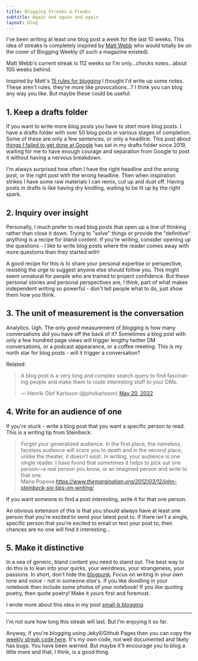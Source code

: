```yaml
---
title: Blogging Streaks & Freaks
subtitle: Again and again and again
layout: blog
---
```


I've been writing at least one blog post a week for the last 10 weeks. This idea of streaks is completely inspired by [Matt Webb](https://interconnected.org/home/) who would totally be on the cover of Blogging Weekly (if such a magazine existed).

Matt Webb's current streak is 112 weeks so I'm only...*checks notes*...about 100 weeks behind.

Inspired by Matt's [15 rules for blogging](https://interconnected.org/home/2020/09/10/streak) I thought I'd write up some notes. These aren't rules, they're more like provocations...? I think you can blog any way you like. But maybe these could be useful:

## 1. Keep a drafts folder

If you want to write more blog posts you have to *start* more blog posts. I have a drafts folder with over 50 blog posts in various stages of completion. Some of these are only a few sentences, or only a headline. This post about [things I failed to get done at Google](https://tomcritchlow.com/2022/05/12/google-ideas/) has sat in my drafts folder since 2019, waiting for me to have enough courage and separation from Google to post it without having a nervous breakdown.

I'm always surprised how often I have the right headline and the wrong post, or the right post with the wrong headline. Then when inspiration strikes I have some raw materials I can remix, cut up and dust off. Having posts in drafts is like having dry kindling, waiting to be lit up by the right spark.

## 2. Inquiry over insight

Personally, I much prefer to read blog posts that open up a line of thinking rather than close it down. Trying to "solve" things or provide the "definitive" anything is a recipe for bland content. If you're writing, consider opening up the questions - I like to write blog posts where the reader comes away with more questions than they started with!

A good recipe for this is to share your personal expertise or perspective, resisting the urge to suggest anyone else should follow you. This might seem unnatural for people who are trained to project confidence. But these personal stories and personal perspectives are, I think, part of what makes independent writing so powerful - don't tell people what to do, just show them how you think.

## 3. The unit of measurement is the conversation

Analytics. Ugh. The only *good* measurement of blogging is how many conversations did you have off the back of it? Sometimes a blog post with only a few hundred page views will trigger lengthy twitter DM conversations, or a podcast appearance, or a coffee meeting. This is my north star for blog posts - will it trigger a conversation?

Related:

<blockquote class="twitter-tweet"><p lang="en" dir="ltr">A blog post is a very long and complex search query to find fascinating people and make them to route interesting stuff to your DMs.</p>&mdash; Henrik Olof Karlsson (@phokarlsson) <a href="https://twitter.com/phokarlsson/status/1527531600698802177?ref_src=twsrc%5Etfw">May 20, 2022</a></blockquote> <script async src="https://platform.twitter.com/widgets.js" charset="utf-8"></script>

## 4. Write for an audience of one

If you're stuck - write a blog post that you want a specific person to read. This is a writing tip from Steinbeck:

<blockquote class="quoteback" darkmode="" data-title="Six%20Tips%20on%20Writing%20from%20John%20Steinbeck" data-author="Maria Popova" cite="https://www.themarginalian.org/2012/03/12/john-steinbeck-six-tips-on-writing/">
Forget your generalized audience. In the first place, the nameless, faceless audience will scare you to death and in the second place, unlike the theater, it doesn’t exist. In writing, your audience is one single reader. I have found that sometimes it helps to pick out one person—a real person you know, or an imagined person and write to that one.
<footer>Maria Popova <cite><a href="https://www.themarginalian.org/2012/03/12/john-steinbeck-six-tips-on-writing/">https://www.themarginalian.org/2012/03/12/john-steinbeck-six-tips-on-writing/</a></cite></footer>
</blockquote>
<script note="" src="https://cdn.jsdelivr.net/gh/Blogger-Peer-Review/quotebacks@1/quoteback.js"></script>

If you want someone to find a post interesting, write it for that one person.

An obvious extension of this is that you should always have at least one person that you're excited to send your latest post to. If there isn't a single, specific person that you're excited to email or text your post to, then chances are no one will find it interesting...

## 5. Make it distinctive

In a sea of generic, bland content you need to stand out. The best way to do this is to lean into your quirks, your weirdness, your strangeness, your passions. In short, don't hide the [blogpunk](https://tomcritchlow.com/2019/05/17/blogpunk/). Focus on writing in your own tone and voice - not in someone else's. If you like doodling in your notebook then include some photos of your notebook! If you like quoting poetry, then quote poetry! Make it *yours* first and foremost.

I wrote more about this idea in my post [small-b blogging](https://tomcritchlow.com/2018/02/23/small-b-blogging/).

---

I'm not sure how long this streak will last. But I'm enjoying it so far.

Anyway, if you're blogging using Jekyll/Github Pages then you can copy the [weekly streak code here](https://github.com/tomcritchlow/tomcritchlow.github.io/blob/master/_includes/streak.html). It's my own code, not well documented and likely has bugs. You have been warned. But maybe it'll encourage you to blog a little more and that, I think, is a good thing.